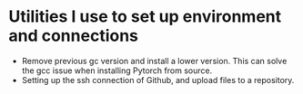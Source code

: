 # Utilities I use to set up environment and connections

- Remove previous gc version and install a lower version. This can solve the gcc issue when installing Pytorch from source.
- Setting up the ssh connection of Github, and upload files to a repository.
